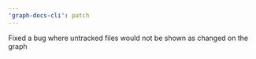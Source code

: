 ```yaml
---
'graph-docs-cli': patch
---
```


Fixed a bug where untracked files would not be shown as changed on the graph
